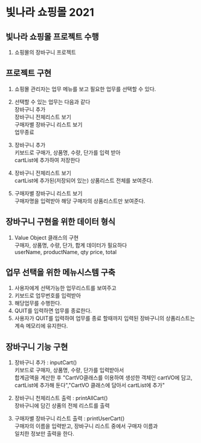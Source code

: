 # 빛나라 쇼핑몰 2021

## 빛나라 쇼핑몰 프로젝트 수행
1. 쇼핑몰의 장바구니 프로젝트

## 프로젝트 구현
1. 쇼핑몰 관리자는 업무 메뉴를 보고 필요한 업무를 선택할 수 있다.
2. 선택할 수 있는 업무는 다음과 같다  
 장바구니 추가  
 장바구니 전체리스트 보기  
 구매자별 장바구니 리스트 보기  
 업무종료
 
 3. 장바구니 추가  
 키보드로 구매가, 상품명, 수량, 단가를 입력 받아  
 cartList에 추가하여 저장한다  
 
 4. 장바구니 전체리스트 보기  
 cartList에 추가된(저장되어 있는) 상품리스트 전체를 보여준다.  
 
 5. 구매자별 장바구니 리스트 보기  
 구매자명을 입력받아 해당 구매자의 상품리스트만 보여준다.  
 
## 장바구니 구현을 위한 데이터 형식  
 1. Value Object 클래스의 구현  
 구매자, 상품명, 수량, 단가, 합계 데이터가 필요하다  
 userName, productName, qty price, total  
 
## 업무 선택을 위한 메뉴시스템 구축
 1. 사용자에게 선택가능한 업무리스트를 보여주고  
 2. 키보드로 업무번호를 입력받아  
 3. 해당업무를 수행한다.  
 4. QUIT를 입력하면 업무를 종료한다.  
 5. 사용자가 QUIT를 입력하여 업무를 종료 할때까지 입력된 장바구니의 상품리스트는
 계속 메모리에 유지한다.  

## 장바구니 기능 구현
1. 장바구니 추가 : inputCart()  
키보드로 구매자, 상품명, 수량, 단가를 입력받아서  
합계금액을 계산한 후 "CartVO클래스를 이용하여 생성한 객체인 cartVO에 담고,  
cartList에 추가해 둔다","CartVO 클래스에 담아서 cartList에 추가"  

2. 장바구니 천체리스트 출력 : printAllCart()  
장바구니에 담긴 상품의 전체 리스트를 출력  

3. 구매자별 장바구니 리스트 출력 : printUserCart()  
구매자의 이름을 입력받고, 장바구니 리스트 중에서 구매자 이름과   
일치한 정보만 출력을 한다.  


